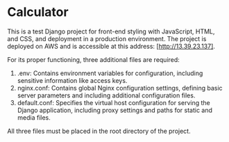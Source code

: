 # Calculator
This is a test Django project for front-end styling with JavaScript, HTML, and CSS, and deployment in a production environment. The project is deployed on AWS and is accessible at this address: [http://13.39.23.137].

For its proper functioning, three additional files are required:

1. .env: Contains environment variables for configuration, including sensitive information like access keys.
2. nginx.conf: Contains global Nginx configuration settings, defining basic server parameters and including additional configuration files.
3. default.conf: Specifies the virtual host configuration for serving the Django application, including proxy settings and paths for static and media files.

All three files must be placed in the root directory of the project.
